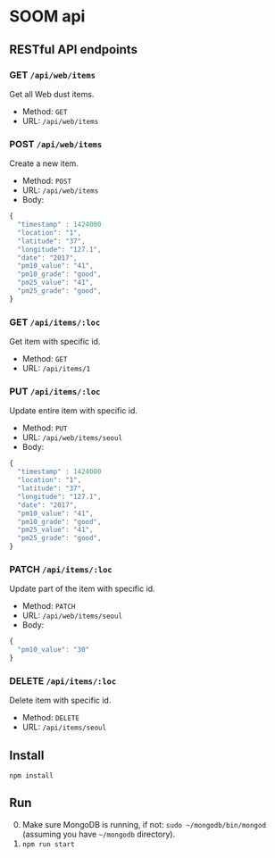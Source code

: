 # SOOM api

## RESTful API endpoints

### GET `/api/web/items`

Get all Web dust items.

+ Method: `GET`
+ URL: `/api/web/items`

### POST `/api/web/items`

Create a new item.

+ Method: `POST`
+ URL: `/api/web/items`
+ Body:

```js
{
  "timestamp" : 1424000
  "location": "1",
  "latitude": "37",
  "longitude": "127.1",
  "date": "2017",
  "pm10_value": "41",
  "pm10_grade": "good",
  "pm25_value": "41",
  "pm25_grade": "good",
}
```

### GET `/api/items/:loc`

Get item with specific id.

+ Method: `GET`
+ URL: `/api/items/1`

### PUT `/api/items/:loc`

Update entire item with specific id.

+ Method: `PUT`
+ URL: `/api/web/items/seoul`
+ Body:

```js
{
  "timestamp" : 1424000
  "location": "1",
  "latitude": "37",
  "longitude": "127.1",
  "date": "2017",
  "pm10_value": "41",
  "pm10_grade": "good",
  "pm25_value": "41",
  "pm25_grade": "good",
}
```

### PATCH `/api/items/:loc`

Update part of the item with specific id.

+ Method: `PATCH`
+ URL: `/api/web/items/seoul`
+ Body:

```js
{
  "pm10_value": "30"
}
```

### DELETE `/api/items/:loc`

Delete item with specific id.

+ Method: `DELETE`
+ URL: `/api/items/seoul`

## Install

`npm install`

## Run

0. Make sure MongoDB is running, if not: `sudo ~/mongodb/bin/mongod` (assuming you have `~/mongodb` directory).
1. `npm run start`
